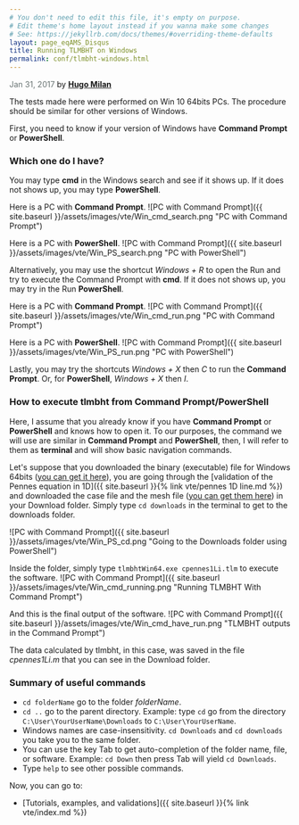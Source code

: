 ```yaml
---
# You don't need to edit this file, it's empty on purpose.
# Edit theme's home layout instead if you wanna make some changes
# See: https://jekyllrb.com/docs/themes/#overriding-theme-defaults
layout: page_eqAMS_Disqus
title: Running TLMBHT on Windows
permalink: conf/tlmbht-windows.html
---
```


<span style="color:#697473">Jan 31, 2017</span> by [**Hugo Milan**](https://hugomilan.github.io/)

The tests made here were performed on Win 10 64bits PCs. The procedure should be similar for other versions of Windows.

First, you need to know if your version of Windows have **Command Prompt** or **PowerShell**. 

### Which one do I have?

You may type **cmd** in the Windows search and see if it shows up. If it does not shows up, you may type **PowerShell**.

Here is a PC with **Command Prompt**.
![PC with Command Prompt]({{ site.baseurl }}/assets/images/vte/Win_cmd_search.png "PC with Command Prompt")

Here is a PC with **PowerShell**.
![PC with Command Prompt]({{ site.baseurl }}/assets/images/vte/Win_PS_search.png "PC with PowerShell")

Alternatively, you may use the shortcut *Windows + R* to open the Run and try to execute the Command Prompt with **cmd**. If it does not shows up, you may try in the Run **PowerShell**.

Here is a PC with **Command Prompt**.
![PC with Command Prompt]({{ site.baseurl }}/assets/images/vte/Win_cmd_run.png "PC with Command Prompt")

Here is a PC with **PowerShell**.
![PC with Command Prompt]({{ site.baseurl }}/assets/images/vte/Win_PS_run.png "PC with PowerShell")

Lastly, you may try the shortcuts *Windows + X* then *C* to run the **Command Prompt**. Or, for **PowerShell**, *Windows + X* then *I*.

### How to execute tlmbht from Command Prompt/PowerShell

Here, I assume that you already know if you have **Command Prompt** or **PowerShell** and knows how to open it. To our purposes, the command we will use are similar in **Command Prompt** and **PowerShell**, then, I will refer to them as **terminal** and will show basic navigation commands.

Let's suppose that you downloaded the binary (executable) file for Windows 64bits ([you can get it here](https://github.com/hugomilan/tlmbht/releases)), you are going through the [validation of the Pennes equation in 1D]({{ site.baseurl }}{% link vte/pennes 1D line.md %}) and downloaded the case file and the mesh file ([you can get them here](https://github.com/hugomilan/tlmbht/tree/master/vte/generalDiffusion/1D/LineNode)) in your Download folder. Simply type `cd downloads` in the terminal to get to the downloads folder.

![PC with Command Prompt]({{ site.baseurl }}/assets/images/vte/Win_PS_cd.png "Going to the Downloads folder using PowerShell")

Inside the folder, simply type `tlmbhtWin64.exe cpennes1Li.tlm` to execute the software.
![PC with Command Prompt]({{ site.baseurl }}/assets/images/vte/Win_cmd_running.png "Running TLMBHT With Command Prompt")

And this is the final output of the software.
![PC with Command Prompt]({{ site.baseurl }}/assets/images/vte/Win_cmd_have_run.png "TLMBHT outputs in the Command Prompt")

The data calculated by tlmbht, in this case, was saved in the file *cpennes1Li.m* that you can see in the Download folder.


### Summary of useful commands

* `cd folderName` go to the folder *folderName*.
* `cd ..` go to the parent directory. Example: type `cd` go from the directory `C:\User\YourUserName\Downloads` to `C:\User\YourUserName`.
* Windows names are case-insensitivity. `cd Downloads` and `cd downloads` you take you to the same folder.
* You can use the key Tab to get auto-completion of the folder name, file, or software. Example: `cd Down` then press Tab will yield `cd Downloads`.
* Type `help` to see other possible commands.


Now, you can go to:

* [Tutorials, examples, and validations]({{ site.baseurl }}{% link vte/index.md %})
